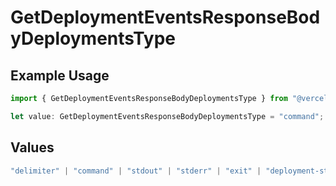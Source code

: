 # GetDeploymentEventsResponseBodyDeploymentsType

## Example Usage

```typescript
import { GetDeploymentEventsResponseBodyDeploymentsType } from "@vercel/sdk/models/getdeploymenteventsop.js";

let value: GetDeploymentEventsResponseBodyDeploymentsType = "command";
```

## Values

```typescript
"delimiter" | "command" | "stdout" | "stderr" | "exit" | "deployment-state" | "middleware" | "middleware-invocation" | "edge-function-invocation" | "metric" | "report" | "fatal"
```